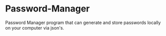 # Password-Manager
Password Manager program that can generate and store passwords locally on your computer via json's.
